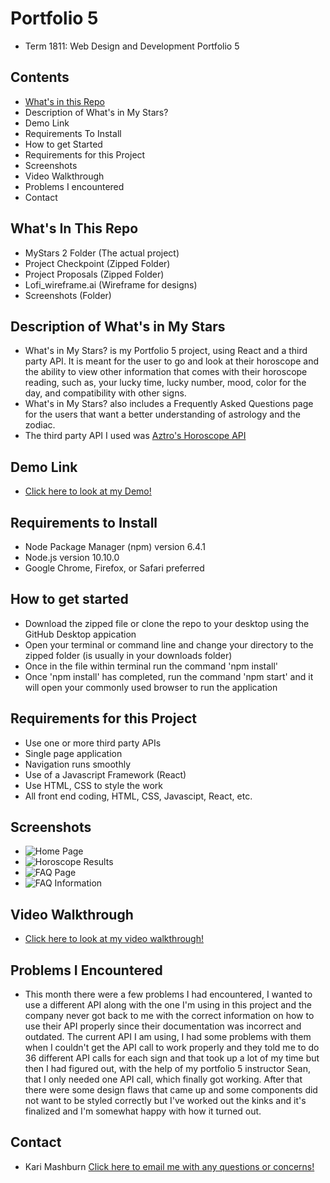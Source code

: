 # Portfolio 5

* Term 1811: Web Design and Development Portfolio 5

## Contents

* [What's in this Repo](#Whats-In-This-Repo)
* Description of What's in My Stars?
* Demo Link
* Requirements To Install
* How to get Started
* Requirements for this Project
* Screenshots
* Video Walkthrough
* Problems I encountered
* Contact

## What's In This Repo

* MyStars 2 Folder (The actual project)
* Project Checkpoint (Zipped Folder)
* Project Proposals (Zipped Folder)
* Lofi_wireframe.ai (Wireframe for designs)
* Screenshots (Folder)

## Description of What's in My Stars

* What's in My Stars? is my Portfolio 5 project, using React and a third party API. It is meant for the user to go and look at their horoscope and the ability to view other information that comes with their horoscope reading, such as, your lucky time, lucky number, mood, color for the day, and compatibility with other signs.
* What's in My Stars? also includes a Frequently Asked Questions page for the users that want a better understanding of astrology and the zodiac.
* The third party API I used was [Aztro's Horoscope API](https://github.com/sameerkumar18/aztro)

## Demo Link

* [Click here to look at my Demo!](https://kari-mashburn.github.io/portfolio5/#/)

## Requirements to Install

* Node Package Manager (npm) version 6.4.1
* Node.js version 10.10.0
* Google Chrome, Firefox, or Safari preferred

## How to get started

* Download the zipped file or clone the repo to your desktop using the GitHub Desktop appication
* Open your terminal or command line and change your directory to the zipped folder (is usually in your downloads folder) 
* Once in the file within terminal run the command 'npm install'
* Once 'npm install' has completed, run the command 'npm start' and it will open your commonly used browser to run the application

## Requirements for this Project

* Use one or more third party APIs
* Single page application
* Navigation runs smoothly
* Use of a Javascript Framework (React)
* Use HTML, CSS to style the work
* All front end coding, HTML, CSS, Javascipt, React, etc.

## Screenshots

* ![Home Page]("/screenshots/landingPage.png")
* ![Horoscope Results]("/screenshots/horoscopeResults.png")
* ![FAQ Page]("/screenshots/FAQPage.png")
* ![FAQ Information]((https://raw.github.com/kari-mashburn/portfolio5/screenshots/FAQInfo.png))

## Video Walkthrough

* [Click here to look at my video walkthrough!](https://youtu.be/ul8M0w8APQY)

## Problems I Encountered

* This month there were a few problems I had encountered, I wanted to use a different API along with the one I'm using in this project and the company never got back to me with the correct information on how to use their API properly since their documentation was incorrect and outdated. The current API I am using, I had some problems with them when I couldn't get the API call to work properly and they told me to do 36 different API calls for each sign and that took up a lot of my time but then I had figured out, with the help of my portfolio 5 instructor Sean, that I only needed one API call, which finally got working. After that there were some design flaws that came up and some components did not want to be styled correctly but I've worked out the kinks and it's finalized and I'm somewhat happy with how it turned out.

## Contact

* Kari Mashburn [Click here to email me with any questions or concerns!](mailto:kmashburn@student.fullsail.edu)